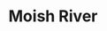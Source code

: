 ---
title: "Moish River"
title_bn: "মোইশ নদী"
description: "It started from the Tripura hill tracks and fell into the Kahur River after flowing through Ketranga, Charigao, Mohammadpur, Kohur and Talbana."
---